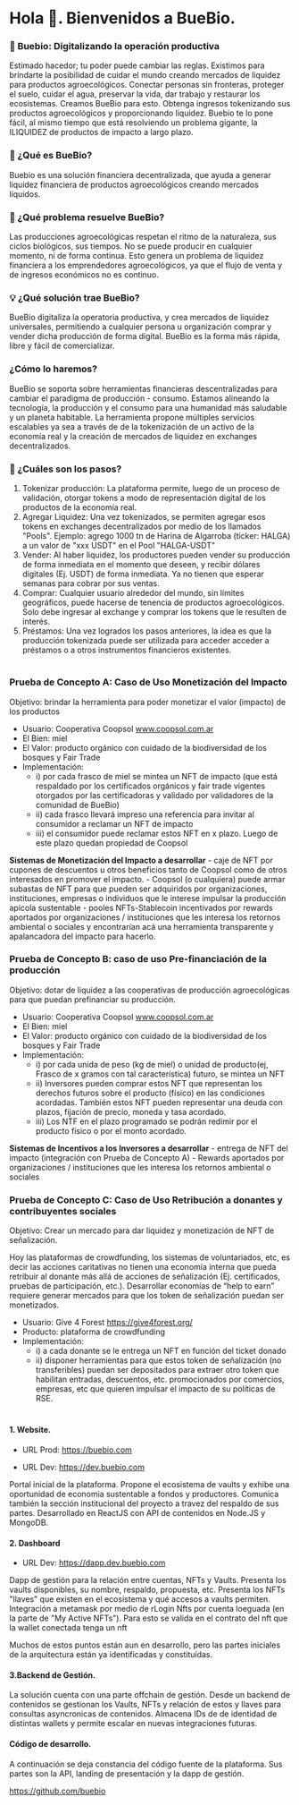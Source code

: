 # Hola 👋. Bienvenidos a BueBio.

### 🌳 Buebio: Digitalizando la operación productiva
Estimado hacedor; tu poder puede cambiar las reglas.
Existimos para brindarte la posibilidad de cuidar el mundo creando mercados de liquidez para productos agroecológicos.
Conectar personas sin fronteras, proteger el suelo, cuidar el agua, preservar la vida, dar trabajo y restaurar los ecosistemas. Creamos BueBio para esto.
Obtenga ingresos tokenizando sus productos agroecológicos y proporcionando liquidez.
Buebio te lo pone fácil, al mismo tiempo que está resolviendo un problema gigante, la ILIQUIDEZ de productos de impacto a largo plazo.

### 🔭 ¿Qué es BueBio?
Buebio es una solución financiera decentralizada, que ayuda a generar liquidez financiera de productos agroecológicos creando mercados líquidos.

### 🌱 ¿Qué problema resuelve BueBio?
Las producciones agroecológicas respetan el ritmo de la naturaleza, sus ciclos biológicos, sus tiempos. No se puede producir en cualquier momento, ni de forma continua. Esto genera un problema de liquidez financiera a los emprendedores agroecológicos, ya que el flujo de venta y de ingresos económicos no es continuo.

### 💡 ¿Qué solución trae BueBio?
BueBio digitaliza la operatoria productiva, y crea mercados de liquidez universales, permitiendo a cualquier persona u organización comprar y vender dicha producción de forma digital. BueBio es la forma más rápida, libre y fácil de comercializar.


###  ¿Cómo lo haremos?
BueBio se soporta sobre herramientas financieras descentralizadas para cambiar el paradigma de producción - consumo. Estamos alineando la tecnología, la producción y el consumo para una humanidad más saludable y un planeta habitable. La herramienta propone múltiples servicios escalables ya sea a través de de la tokenización de un activo de la economía real y la creación de mercados de liquidez en exchanges decentralizados.

### 🤑 ¿Cuáles son los pasos?
1) Tokenizar producción: La plataforma permite, luego de un proceso de validación, otorgar tokens a modo de representación digital de los productos de la economía real.
2) Agregar Liquidez: Una vez tokenizados, se permiten agregar esos tokens en exchanges decentralizados por medio de los llamados "Pools". Ejemplo: agrego 1000 tn de Harina  de Algarroba (ticker: HALGA) a un valor de "xxx USDT" en el Pool "HALGA-USDT"
3) Vender: Al haber liquidez, los productores pueden vender su producción de forma inmediata en el momento que deseen, y recibir dólares digitales (Ej. USDT) de forma inmediata. Ya no tienen que esperar semanas para cobrar por sus ventas.
4) Comprar: Cualquier usuario alrededor del mundo, sin límites geográficos, puede hacerse de tenencia de productos agroecológicos. Solo debe ingresar al exchange y comprar los tokens que le resulten de interés.
5) Préstamos: Una vez logrados los pasos anteriores, la idea es que la producción tokenizada puede ser utilizada para acceder acceder a préstamos o a otros instrumentos financieros existentes. 

#

### Prueba de Concepto A: Caso de Uso Monetización del Impacto
Objetivo: brindar la herramienta para poder monetizar el valor (impacto) de los productos
- Usuario: Cooperativa Coopsol www.coopsol.com.ar
- El Bien: miel 
- El Valor: producto orgánico con cuidado de la biodiversidad de los bosques y Fair Trade
- Implementación:
    - i) por cada frasco de miel se mintea un NFT de impacto (que está respaldado por los certificados orgánicos y fair trade vigentes otorgados por las certificadoras y validado por validadores de la comunidad de BueBio)
    - ii) cada frasco llevará impreso una referencia para invitar al consumidor a reclamar un NFT de impacto
    - iii) el consumidor puede reclamar estos NFT en x plazo. Luego de este plazo quedan propiedad de Coopsol
  
 **Sistemas de Monetización del Impacto a desarrollar**
    - caje de NFT por cupones de descuentos u otros beneficios tanto de Coopsol como de otros interesados en promover el impacto.
    - Coopsol (o cualquiera) puede armar subastas de NFT para que pueden ser adquiridos por organizaciones, instituciones, empresas o individuos que le interese impulsar la producción apícola sustentable
    - pooles NFTs-Stablecoin incentivados por rewards aportados por organizaciones / instituciones que les interesa los retornos ambiental o sociales y encontrarían acá una herramienta transparente y apalancadora del impacto para hacerlo.

### Prueba de Concepto B: caso de uso Pre-financiación de la producción
Objetivo: dotar de liquidez a las cooperativas de producción agroecológicas para que puedan prefinanciar su producción.
- Usuario: Cooperativa Coopsol www.coopsol.com.ar
- El Bien: miel 
- El Valor: producto orgánico con cuidado de la biodiversidad de los bosques y Fair Trade
- Implementación: 
    - i) por cada unida de peso (kg de miel) o unidad de producto(ej, Frasco de x gramos con tal característica) futuro, se mintea un NFT
    - ii) Inversores pueden comprar estos NFT que representan los derechos futuros sobre el producto (físico) en las condiciones acordadas. También estos NFT pueden representar una deuda con plazos, fijación de precio, moneda y tasa acordado.
    - iii) Los NTF en el plazo programado se podrán redimir por el producto físico o por el monto acordado.  

**Sistemas de Incentivos a los Inversores a desarrollar**
    - entrega de NFT del impacto (integración con Prueba de Concepto A)
    - Rewards aportados por organizaciones / instituciones que les interesa los retornos ambiental o sociales

### Prueba de Concepto C: Caso de Uso Retribución a donantes y contribuyentes sociales
Objetivo: Crear un mercado para dar liquidez y monetización de NFT de señalización.

Hoy las plataformas de crowdfunding, los sistemas de voluntariados, etc, es decir las acciones caritativas no tienen una economía interna que pueda retribuir al donante más allá de acciones de señalización (Ej. certificados, pruebas de participación, etc.). Desarrollar economías de “help to earn” requiere generar mercados para que los token de señalización puedan ser monetizados.
- Usuario: Give 4 Forest https://give4forest.org/ 
- Producto: plataforma de crowdfunding 
- Implementación:
    - i) a cada donante se le entrega un NFT en función del ticket donado
    - ii) disponer herramientas para que estos token de señalización (no transferibles) puedan ser depositados para extraer otro token que habilitan entradas, descuentos, etc. promocionados por comercios, empresas, etc que quieren impulsar el impacto de su políticas de RSE.

#

#### 1. Website.

- URL Prod: https://buebio.com

- URL Dev:  https://dev.buebio.com

Portal inicial de la plataforma. Propone el ecosistema de vaults y exhibe una oportunidad de economia sustentable a fondos y productores.
Comunica también la sección institucional del proyecto a travez del respaldo de sus partes.
Desarrollado en ReactJS con API de contenidos en Node.JS y MongoDB.

#### 2. Dashboard

- URL Dev: https://dapp.dev.buebio.com

Dapp de gestión para la relación entre cuentas, NFTs y Vaults. Presenta los vaults disponibles, su nombre, respaldo, propuesta, etc. Presenta los NFTs "llaves" que existen en el ecosistema y qué accesos a vaults permiten. Integración a metamask por medio de rLogin
Nfts por cuenta loeguada (en la parte de "My Active NFTs"). Para esto se valida en el contrato del nft que la wallet conectada tenga un nft

Muchos de estos puntos están aun en desarrollo, pero las partes iniciales de la arquitectura están ya identificadas y constituídas.

#### 3.Backend de Gestión.

La solución cuenta con una parte offchain de gestión. Desde un backend de contenidos se gestionan los Vaults, NFTs y relación de estos y llaves para consultas asyncronicas de contenidos.
Almacena IDs de de identidad de distintas wallets y permite escalar en nuevas integraciones futuras.

#### Código de desarrollo.

A continuación se deja constancia del código fuente de la plataforma. Sus partes son la API, landing de presentación y la dapp de gestión.

https://github.com/buebio
